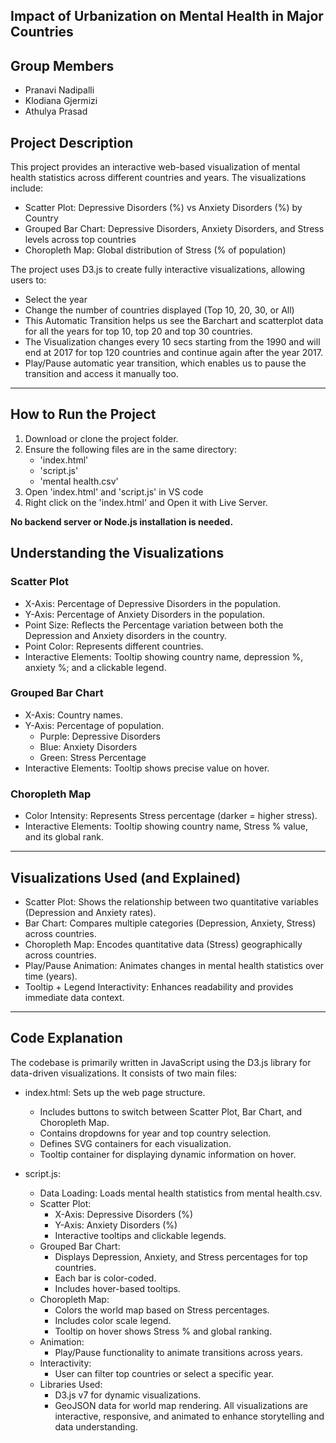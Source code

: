## Impact of Urbanization on Mental Health in Major Countries
## Group Members
- Pranavi Nadipalli
- Klodiana Gjermizi
- Athulya Prasad

## Project Description
This project provides an interactive web-based visualization of mental health statistics across different countries and years. The visualizations include:

- Scatter Plot: Depressive Disorders (%) vs Anxiety Disorders (%) by Country
- Grouped Bar Chart: Depressive Disorders, Anxiety Disorders, and Stress levels across top countries
- Choropleth Map: Global distribution of Stress (% of population)

The project uses D3.js to create fully interactive visualizations, allowing users to:
- Select the year
- Change the number of countries displayed (Top 10, 20, 30, or All)
- This Automatic Transition helps us see the Barchart and scatterplot data for all the years for top 10, top 20 and top 30 countries.
- The Visualization changes every 10 secs starting from the 1990 and will end at 2017 for top 120 countries and continue again after the year 2017.
- Play/Pause automatic year transition, which enables us to pause the transition and access it manually too.
---

## How to Run the Project
1. Download or clone the project folder.
2. Ensure the following files are in the same directory:
   - 'index.html'
   - 'script.js'
   - 'mental health.csv'
3. Open 'index.html' and 'script.js' in VS code
4. Right click on the 'index.html' and Open it with Live Server.

**No backend server or Node.js installation is needed.**

## Understanding the Visualizations
### Scatter Plot
- X-Axis: Percentage of Depressive Disorders in the population.
- Y-Axis: Percentage of Anxiety Disorders in the population.
- Point Size: Reflects the Percentage variation between both the Depression and Anxiety disorders in the country.
- Point Color: Represents different countries.
- Interactive Elements: Tooltip showing country name, depression %, anxiety %; and a clickable legend.

### Grouped Bar Chart
- X-Axis: Country names.
- Y-Axis: Percentage of population.
  - Purple: Depressive Disorders
  - Blue: Anxiety Disorders
  - Green: Stress Percentage
- Interactive Elements: Tooltip shows precise value on hover.

### Choropleth Map
- Color Intensity: Represents Stress percentage (darker = higher stress).
- Interactive Elements: Tooltip showing country name, Stress % value, and its global rank.

---

## Visualizations Used (and Explained)
- Scatter Plot: Shows the relationship between two quantitative variables (Depression and Anxiety rates).
- Bar Chart: Compares multiple categories (Depression, Anxiety, Stress) across countries.
- Choropleth Map: Encodes quantitative data (Stress) geographically across countries.
- Play/Pause Animation: Animates changes in mental health statistics over time (years).
- Tooltip + Legend Interactivity: Enhances readability and provides immediate data context.

---
## Code Explanation

The codebase is primarily written in JavaScript using the D3.js library for data-driven visualizations. It consists of two main files:

- index.html: Sets up the web page structure.
    - Includes buttons to switch between Scatter Plot, Bar Chart, and Choropleth Map.
    - Contains dropdowns for year and top country selection.
    - Defines SVG containers for each visualization.
    - Tooltip container for displaying dynamic information on hover.

- script.js:
    - Data Loading: Loads mental health statistics from mental health.csv.
    - Scatter Plot:
        - X-Axis: Depressive Disorders (%)
        - Y-Axis: Anxiety Disorders (%)
        - Interactive tooltips and clickable legends.
    - Grouped Bar Chart:
        - Displays Depression, Anxiety, and Stress percentages for top countries.
        - Each bar is color-coded.
        - Includes hover-based tooltips.
    - Choropleth Map:
        - Colors the world map based on Stress percentages.
        - Includes color scale legend.
        - Tooltip on hover shows Stress % and global ranking.
    - Animation:
        - Play/Pause functionality to animate transitions across years.
    - Interactivity:
        - User can filter top countries or select a specific year.
    - Libraries Used:
        - D3.js v7 for dynamic visualizations.
        - GeoJSON data for world map rendering.
All visualizations are interactive, responsive, and animated to enhance storytelling and data understanding.